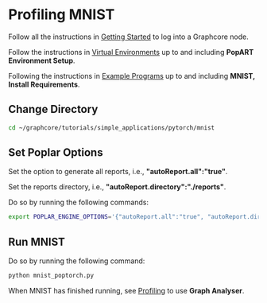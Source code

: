 # Profiling MNIST

Follow all the instructions in [Getting Started](../getting-started.md) to log into a Graphcore node.

Follow the instructions in [Virtual Environments](../virtual-environments.md) up to and including **PopART Environment Setup**.

Following the instructions in [Example Programs](../example-programs.md) up to and including
**MNIST, Install Requirements**.

## Change Directory

```bash
cd ~/graphcore/tutorials/simple_applications/pytorch/mnist
```

## Set Poplar Options

Set the option to generate all reports, i.e., **"autoReport.all":"true"**.

Set the reports directory, i.e., **"autoReport.directory":"./reports"**.

Do so by running the following commands:

```bash
export POPLAR_ENGINE_OPTIONS='{"autoReport.all":"true", "autoReport.directory":"./reports"}'
```

## Run MNIST

Do so by running the following command:

```bash
python mnist_poptorch.py
```

When MNIST has finished running, see [Profiling](./profiling.md) to use **Graph Analyser**.
